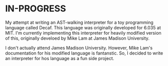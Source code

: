 # IN-PROGRESS

My attempt at writing an AST-walking interpreter for a toy programming language called Decaf.
This language was originally developed for 6.035 at MIT.
I'm currently implementing this interpreter for heavily modified version of this, originally develoed by Mike Lam at James Madison University.

I don't actually attend James Madison University. However, Mike Lam's documentation for his modified language is fantanstic. So, I decided to write an interpreter for hos language as a fun side project.
